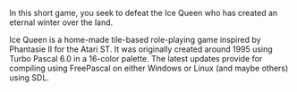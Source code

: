 In this short game, you seek to defeat the Ice Queen who has created an eternal winter over the land.

Ice Queen is a home-made tile-based role-playing game inspired by Phantasie II for the Atari ST.  It was originally created around 1995 using Turbo Pascal 6.0 in a 16-color palette.  The latest updates provide for compiling using FreePascal on either Windows or Linux (and maybe others) using SDL.